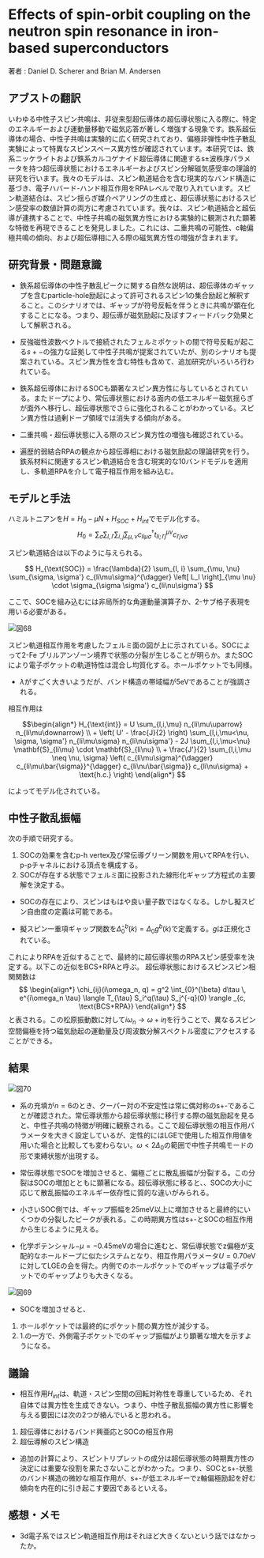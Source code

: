 # Effects of spin-orbit coupling on the neutron spin resonance in iron-based superconductors

著者 : Daniel D. Scherer and Brian M. Andersen

## アブストの翻訳
いわゆる中性子スピン共鳴は、非従来型超伝導体の超伝導状態に入る際に、特定のエネルギーおよび運動量移動で磁気応答が著しく増強する現象です。鉄系超伝導体の場合、中性子共鳴は実験的に広く研究されており、偏極非弾性中性子散乱実験によって特異なスピンスペース異方性が確認されています。本研究では、鉄系ニッケライトおよび鉄系カルコゲナイド超伝導体に関連するs±波秩序パラメータを持つ超伝導状態におけるエネルギーおよびスピン分解磁気感受率の理論的研究を行います。我々のモデルは、スピン軌道結合を含む現実的なバンド構造に基づき、電子ハバード-ハンド相互作用をRPAレベルで取り入れています。スピン軌道結合は、スピン揺らぎ媒介ペアリングの生成と、超伝導状態におけるスピン感受率の数値計算の両方に考慮されています。我々は、スピン軌道結合と超伝導が連携することで、中性子共鳴の磁気異方性における実験的に観測された顕著な特徴を再現できることを発見しました。これには、二重共鳴の可能性、c軸偏極共鳴の傾向、および超伝導相に入る際の磁気異方性の増強が含まれます。

## 研究背景・問題意識
- 鉄系超伝導体の中性子散乱ピークに関する自然な説明は、超伝導体のギャップを含むparticle-hole励起によって許可されるスピン1の集合励起と解釈すること。このシナリオでは、ギャップが符号反転を伴うときに共鳴が顕在化することになる。つまり、超伝導が磁気励起に及ぼすフィードバック効果として解釈される。

- 反強磁性波数ベクトルで接続されたフェルミポケットの間で符号反転が起こる$s+-$の強力な証拠して中性子共鳴が提案されていたが、別のシナリオも提案されている。スピン異方性を含む特性も含めて、追加研究がいろいろ行われている。

- 鉄系超伝導体におけるSOCも顕著なスピン異方性に与しているとされている。またドープにより、常伝導状態における面内の低エネルギー磁気揺らぎが面外へ移行し、超伝導状態でさらに強化されることがわかっている。スピン異方性は過剰ドープ領域では消失する傾向がある。

- 二重共鳴・超伝導状態に入る際のスピン異方性の増強も確認されている。

- 遍歴的弱結合RPAの観点から超伝導相における磁気励起の理論研究を行う。鉄系材料に関連するスピン軌道結合を含む現実的な10バンドモデルを適用し、多軌道RPAを介して電子相互作用を組み込む。

## モデルと手法
ハミルトニアンを$H = H_0 - \mu N + H_{SOC} + H_{int}$でモデル化する。
$$
H_0 = \sum_{\sigma} \sum_{l, l'} \sum_{i, j} \sum_{\mu, \nu} c_{li\mu\sigma}^{\dagger} t_{li; l' j}^{\mu \nu} c_{l' j \nu \sigma}
$$

スピン軌道結合は以下のように与えられる。

$$
H_{\text{SOC}} = \frac{\lambda}{2} \sum_{l, i} \sum_{\mu, \nu} \sum_{\sigma, \sigma'} c_{li\mu\sigma}^{\dagger} \left[ L_l \right]_{\mu \nu} \cdot \sigma_{\sigma \sigma'} c_{li\nu\sigma'}
$$

ここで、SOCを組み込むには非局所的な角運動量演算子か、2-サブ格子表現を用いる必要がある。

![図68](image-68.png)

スピン軌道相互作用を考慮したフェルミ面の図が上に示されている。SOCによって2-Fe ブリルアンゾーン境界で状態の分裂が生じることが明らか。またSOCにより電子ポケットの軌道特性は混合し均質化する。ホールポケットでも同様。

- $\lambda$がすごく大きいようだが、バンド構造の帯域幅が5eVであることが強調される。

相互作用は

$$\begin{align*}
H_{\text{int}} = U \sum_{l,i,\mu} n_{li\mu\uparrow} n_{li\mu\downarrow} \\ + \left( U' - \frac{J}{2} \right) \sum_{l,i,\mu<\nu, \sigma, \sigma'}  n_{li\mu\sigma} n_{li\nu\sigma'} - 2J \sum_{l,i,\mu<\nu} \mathbf{S}_{li\mu} \cdot \mathbf{S}_{li\nu} \\ + \frac{J'}{2} \sum_{l,i,\mu \neq \nu, \sigma} \left( c_{li\mu\sigma}^{\dagger} c_{li\mu\bar{\sigma}}^{\dagger} c_{li\nu\bar{\sigma}} c_{li\nu\sigma} + \text{h.c.} \right)
\end{align*}
$$ 

によってモデル化されている。

## 中性子散乱振幅
次の手順で研究する。
1. SOCの効果を含むp-h vertex及び常伝導グリーン関数を用いてRPAを行い、p-pチャネルにおける頂点を構成する。
2. SOCが存在する状態でフェルミ面に投影された線形化ギャップ方程式の主要解を決定する。

- SOCの存在により、スピンはもはや良い量子数ではなくなる。しかし擬スピン自由度の定義は可能である。

- 擬スピン一重項ギャップ関数を$\hat{\Delta}_0^b(k) = \Delta_0g^b(k)$で定義する。$g$は正規化されている。


これによりRPAを近似することで、最終的に超伝導状態のRPAスピン感受率を決定する。以下この近似をBCS+RPAと呼ぶ。
超伝導状態におけるスピンスピン相関関数は
$$
\begin{align*}
\chi_{ij}(i\omega_n, q) = g^2 \int_{0}^{\beta} d\tau \, e^{i\omega_n \tau} \langle T_{\tau} S_i^q(\tau) S_j^{-q}(0) \rangle _{c, \text{BCS+RPA}} 
\end{align*}
$$
と表される。この松原振動数に対して$i\omega_n \rightarrow \omega + i\eta$を行うことで、異なるスピン空間偏極を持つ磁気励起の運動量及び周波数分解スペクトル密度にアクセスすることができる。

## 結果

![図70](image-70.png)

- 系の充填が$n = 6$のとき、クーパー対の不安定性は常に偶対称のs+-であることが確認された。常伝導状態から超伝導状態に移行する際の磁気励起を見ると、中性子共鳴の特徴が明確に観察される。ここで超伝導状態の相互作用パラメータを大きく設定しているが、定性的にはLGEで使用した相互作用値を用いた場合と比較しても変わらない。$\omega < 2\Delta_0$の範囲で中性子共鳴モードの形で束縛状態が出現する。

- 常伝導状態でSOCを増加させると、偏極ごとに散乱振幅が分裂する。この分裂はSOCの増加とともに顕著になる。超伝導状態に移ると、、SOCの大小に応じて散乱振幅のエネルギー依存性に質的な違いがみられる。

- 小さいSOC側では、ギャップ振幅を25meV以上に増加させると最終的にいくつかの分裂したピークが表れる。この時期異方性はs+-とSOCの相互作用から生じるように見える。 

- 化学ポテンシャル$-\mu = -0.45$meVの場合に進むと、常伝導状態でz偏極が支配的なホールドープに似たシステムとなり、相互作用パラメータ$U = 0.70$eVに対してLGEの会を得た。内側でのホールポケットでのギャップは電子ポケットでのギャップよりも大きくなる。

![図69](image-69.png)

- SOCを増加させると、
1. ホールポケットでは最終的にポケット間の異方性が減少する。
2. 1.の一方で、外側電子ポケットでのギャップ振幅がより顕著な増大を示すようになる。

## 議論
- 相互作用$H_{int}$は、軌道・スピン空間の回転対称性を尊重しているため、それ自体では異方性を生成できない。つまり、中性子散乱振幅の異方性に影響を与える要因には次の2つが絡んでいると思われる。
1. 超伝導体におけるバンド興亜応とSOCの相互作用
2. 超伝導解のスピン構造

- 追加の計算により、スピントリプレットの成分は超伝導状態の時期異方性の決定には重要な役割を果たさないことがわかった。つまり、SOCとs+-状態のバンド構造の微妙な相互作用が、s+-が低エネルギーでz軸偏極励起を好む傾向を内在的に引き起こす要因であるといえる。

## 感想・メモ
- 3d電子系ではスピン軌道相互作用はそれほど大きくないという話ではなかったか。